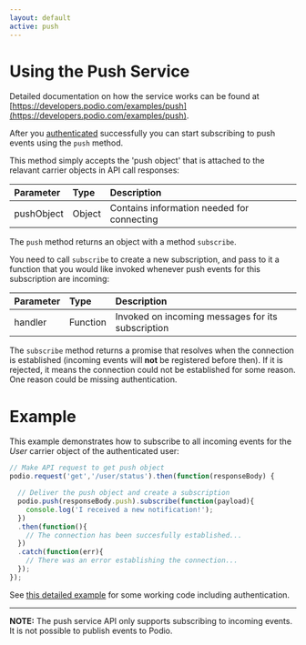 ```yaml
---
layout: default
active: push
---
```

# Using the Push Service
Detailed documentation on how the service works can be found at [https://developers.podio.com/examples/push](https://developers.podio.com/examples/push).

After you [authenticated](http://podio.github.io/platformJS/authentication/) successfully you can start subscribing to push events using the `push` method.

This method simply accepts the 'push object' that is attached to the relavant carrier objects in API call responses:

Parameter      | Type     | Description
:------------- | :------- | :-------------
pushObject     | Object   | Contains information needed for connecting

The `push` method returns an object with a method `subscribe`. 

You need to call `subscribe` to create a new subscription, and pass to it a function that you would like invoked whenever push events for this subscription are incoming:

Parameter      | Type     | Description
:------------- | :------- | :-------------
handler        | Function | Invoked on incoming messages for its subscription

The `subscribe` method returns a promise that resolves when the connection is established (incoming events will **not** be registered before then). If it is rejected, it means the connection could not be established for some reason. One reason could be missing authentication.

# Example
This example demonstrates how to subscribe to all incoming events for the *User* carrier object of the authenticated user:  

```js
// Make API request to get push object
podio.request('get','/user/status').then(function(responseBody) {

  // Deliver the push object and create a subscription
  podio.push(responseBody.push).subscribe(function(payload){
    console.log('I received a new notification!');
  })
  .then(function(){
    // The connection has been succesfully established...
  })
  .catch(function(err){
    // There was an error establishing the connection...
  });
});
```

See [this detailed example](https://github.com/podio/podio-js/tree/master/examples/push_service/) for some  working code including authentication.

***

**NOTE:** The push service API only supports subscribing to incoming events. It is not possible to publish  events to Podio.